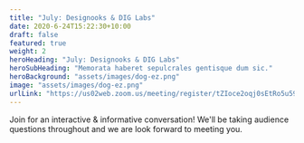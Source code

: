 ```yaml
---
title: "July: Designooks & DIG Labs"
date: 2020-6-24T15:22:30+10:00
draft: false
featured: true
weight: 2
heroHeading: "July: Designooks & DIG Labs"
heroSubHeading: "Memorata haberet sepulcrales gentisque dum sic."
heroBackground: "assets/images/dog-ez.png"
image: "assets/images/dog-ez.png"
urlLink: "https://us02web.zoom.us/meeting/register/tZIoce2oqj0sEtRo5u598Hi2aBSBLZ37XMdc"
---
```


Join for an interactive & informative conversation! We'll be taking audience questions throughout and we are look forward to meeting you.
